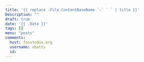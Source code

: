 ```yaml
---
title: '{{ replace .File.ContentBaseName `-` ` ` | title }}'
Description: ""
draft: true
date: '{{ .Date }}'
tags: []
menu: "posts"
comments:
  host: fosstodon.org
  username: vbatts
  id:
---
```

